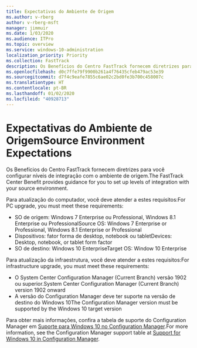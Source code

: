 ```yaml
---
title: Expectativas do Ambiente de Origem
ms.author: v-rberg
author: v-rberg-msft
manager: jimmuir
ms.date: 1/03/2020
ms.audience: ITPro
ms.topic: overview
ms.service: windows-10-administration
localization_priority: Priority
ms.collection: FastTrack
description: Os Benefícios do Centro FastTrack fornecem diretrizes para você configurar níveis de integração com o ambiente de origem para a implantação do Windows 10.
ms.openlocfilehash: d0c7ffe79f9900b261a4f76435cfeb479ac53e39
ms.sourcegitcommit: d7f4c9eafe7855c6ae02c2bd0fe3b700c458007c
ms.translationtype: HT
ms.contentlocale: pt-BR
ms.lasthandoff: 01/02/2020
ms.locfileid: "40928713"
---
```

# <a name="source-environment-expectations"></a><span data-ttu-id="53453-103">Expectativas do Ambiente de Origem</span><span class="sxs-lookup"><span data-stu-id="53453-103">Source Environment Expectations</span></span>

<span data-ttu-id="53453-104">Os Benefícios do Centro FastTrack fornecem diretrizes para você configurar níveis de integração com o ambiente de origem.</span><span class="sxs-lookup"><span data-stu-id="53453-104">The FastTrack Center Benefit provides guidance for you to set up levels of integration with your source environment.</span></span>
  
<span data-ttu-id="53453-105">Para atualização do computador, você deve atender a estes requisitos:</span><span class="sxs-lookup"><span data-stu-id="53453-105">For PC upgrade, you must meet these requirements:</span></span>

- <span data-ttu-id="53453-106">SO de origem: Windows 7 Enterprise ou Professional, Windows 8.1 Enterprise ou Professional</span><span class="sxs-lookup"><span data-stu-id="53453-106">Source OS: Windows 7 Enterprise or Professional, Windows 8.1 Enterprise or Professional</span></span>
- <span data-ttu-id="53453-107">Dispositivos: fator forma de desktop, notebook ou tablet</span><span class="sxs-lookup"><span data-stu-id="53453-107">Devices: Desktop, notebook, or tablet form factor</span></span>
- <span data-ttu-id="53453-108">SO de destino: Windows 10 Enterprise</span><span class="sxs-lookup"><span data-stu-id="53453-108">Target OS: Window 10 Enterprise</span></span>

<span data-ttu-id="53453-109">Para atualização da infraestrutura, você deve atender a estes requisitos:</span><span class="sxs-lookup"><span data-stu-id="53453-109">For infrastructure upgrade, you must meet these requirements:</span></span>   

- <span data-ttu-id="53453-110">O System Center Configuration Manager (Current Branch) versão 1902 ou superior.</span><span class="sxs-lookup"><span data-stu-id="53453-110">System Center Configuration Manager (Current Branch) version 1902 onward</span></span> 
- <span data-ttu-id="53453-111">A versão do Configuration Manager deve ter suporte na versão de destino do Windows 10</span><span class="sxs-lookup"><span data-stu-id="53453-111">The Configuration Manager version must be supported by the Windows 10 target version</span></span>

<span data-ttu-id="53453-112">Para obter mais informações, confira a tabela de suporte do Configuration Manager em [Suporte para Windows 10 no Configuration Manager](https://docs.microsoft.com/sccm/core/plan-design/configs/support-for-windows-10).</span><span class="sxs-lookup"><span data-stu-id="53453-112">For more information, see the Configuration Manager support table at [Support for Windows 10 in Configuration Manager](https://docs.microsoft.com/sccm/core/plan-design/configs/support-for-windows-10).</span></span>
  

 